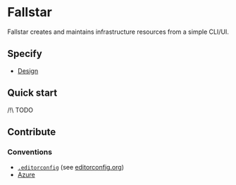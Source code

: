 # Fallstar

Fallstar creates and maintains infrastructure resources from a simple CLI/UI.

## Specify

* [Design](./docs/design.md)

## Quick start

/!\ TODO

## Contribute

### Conventions

* [`.editorconfig`](.editorconfig) (see [editorconfig.org](https://editorconfig.org))
* [Azure](https://docs.microsoft.com/en-us/azure/cloud-adoption-framework/ready/azure-best-practices/resource-naming)
